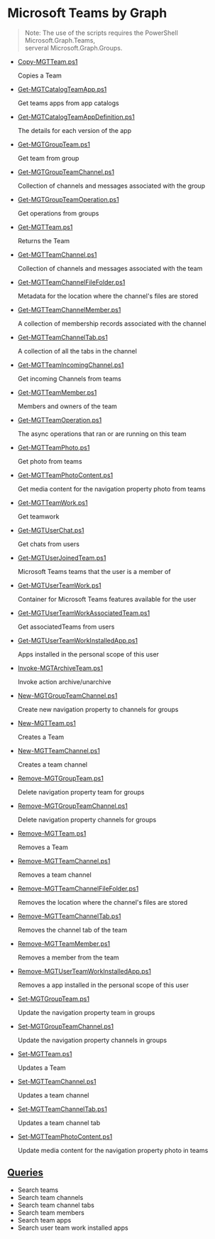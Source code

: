# Microsoft Teams by Graph

> Note: The use of the scripts requires the PowerShell Microsoft.Graph.Teams,
<br>serveral Microsoft.Graph.Groups.

+ [Copy-MGTTeam.ps1](./Copy-MGTTeam.ps1)

  Copies a Team

+ [Get-MGTCatalogTeamApp.ps1](./Get-MGTCatalogTeamApp.ps1)

  Get teams apps from app catalogs

+ [Get-MGTCatalogTeamAppDefinition.ps1](./Get-MGTCatalogTeamAppDefinition.ps1)

  The details for each version of the app

+ [Get-MGTGroupTeam.ps1](./Get-MGTGroupTeam.ps1)

  Get team from group

+ [Get-MGTGroupTeamChannel.ps1](./Get-MGTGroupTeamChannel.ps1)

  Collection of channels and messages associated with the group

+ [Get-MGTGroupTeamOperation.ps1](./Get-MGTGroupTeamOperation.ps1)

  Get operations from groups

+ [Get-MGTTeam.ps1](./Get-MGTTeam.ps1)

  Returns the Team

+ [Get-MGTTeamChannel.ps1](./Get-MGTTeamChannel.ps1)

  Collection of channels and messages associated with the team

+ [Get-MGTTeamChannelFileFolder.ps1](./Get-MGTTeamChannelFileFolder.ps1)

  Metadata for the location where the channel's files are stored

+ [Get-MGTTeamChannelMember.ps1](./Get-MGTTeamChannelMember.ps1)

  A collection of membership records associated with the channel

+ [Get-MGTTeamChannelTab.ps1](./Get-MGTTeamChannelTab.ps1)

  A collection of all the tabs in the channel

+ [Get-MGTTeamIncomingChannel.ps1](./Get-MGTTeamIncomingChannel.ps1)

  Get incoming Channels from teams

+ [Get-MGTTeamMember.ps1](./Get-MGTTeamMember.ps1)

  Members and owners of the team

+ [Get-MGTTeamOperation.ps1](./Get-MGTTeamOperation.ps1)

  The async operations that ran or are running on this team

+ [Get-MGTTeamPhoto.ps1](./Get-MGTTeamPhoto.ps1)

  Get photo from teams

+ [Get-MGTTeamPhotoContent.ps1](./Get-MGTTeamPhotoContent.ps1)

  Get media content for the navigation property photo from teams

+ [Get-MGTTeamWork.ps1](./Get-MGTTeamWork.ps1)
  
  Get teamwork

+ [Get-MGTUserChat.ps1](./Get-MGTUserChat.ps1)
  
  Get chats from users

+ [Get-MGTUserJoinedTeam.ps1](./Get-MGTUserJoinedTeam.ps1)
  
  Microsoft Teams teams that the user is a member of

+ [Get-MGTUserTeamWork.ps1](./Get-MGTUserTeamWork.ps1)
  
  Container for Microsoft Teams features available for the user

+ [Get-MGTUserTeamWorkAssociatedTeam.ps1](./Get-MGTUserTeamWorkAssociatedTeam.ps1)
  
  Get associatedTeams from users

+ [Get-MGTUserTeamWorkInstalledApp.ps1](./Get-MGTUserTeamWorkInstalledApp.ps1)
  
  Apps installed in the personal scope of this user

+ [Invoke-MGTArchiveTeam.ps1](./Invoke-MGTArchiveTeam.ps1)

  Invoke action archive/unarchive

+ [New-MGTGroupTeamChannel.ps1](./New-MGTGroupTeamChannel.ps1)

  Create new navigation property to channels for groups

+ [New-MGTTeam.ps1](./New-MGTTeam.ps1)

  Creates a Team

+ [New-MGTTeamChannel.ps1](./New-MGTTeamChannel.ps1)

  Creates a team channel

+ [Remove-MGTGroupTeam.ps1](./Remove-MGTGroupTeam.ps1)

  Delete navigation property team for groups

+ [Remove-MGTGroupTeamChannel.ps1](./Remove-MGTGroupTeamChannel.ps1)

  Delete navigation property channels for groups

+ [Remove-MGTTeam.ps1](./Remove-MGTTeam.ps1)

  Removes a Team

+ [Remove-MGTTeamChannel.ps1](./Remove-MGTTeamChannel.ps1)

  Removes a team channel

+ [Remove-MGTTeamChannelFileFolder.ps1](./Remove-MGTTeamChannelFileFolder.ps1)

  Removes the location where the channel's files are stored

+ [Remove-MGTTeamChannelTab.ps1](./Remove-MGTTeamChannelTab.ps1)

  Removes the channel tab of the team

+ [Remove-MGTTeamMember.ps1](./Remove-MGTTeamMember.ps1)

  Removes a member from the team

+ [Remove-MGTUserTeamWorkInstalledApp.ps1](./Remove-MGTUserTeamWorkInstalledApp.ps1)
  
  Removes a app installed in the personal scope of this user

+ [Set-MGTGroupTeam.ps1](./Set-MGTGroupTeam.ps1)

  Update the navigation property team in groups

+ [Set-MGTGroupTeamChannel.ps1](./Set-MGTGroupTeamChannel.ps1)

  Update the navigation property channels in groups

+ [Set-MGTTeam.ps1](./Set-MGTTeam.ps1)

  Updates a Team

+ [Set-MGTTeamChannel.ps1](./Set-MGTTeamChannel.ps1)

  Updates a team channel

+ [Set-MGTTeamChannelTab.ps1](./Set-MGTTeamChannelTab.ps1)

  Updates a team channel tab

+ [Set-MGTTeamPhotoContent.ps1](./Set-MGTTeamPhotoContent.ps1)

  Update media content for the navigation property photo in teams

## [Queries](./_QUERY_)

+ Search teams
+ Search team channels 
+ Search team channel tabs
+ Search team members
+ Search team apps
+ Search user team work installed apps